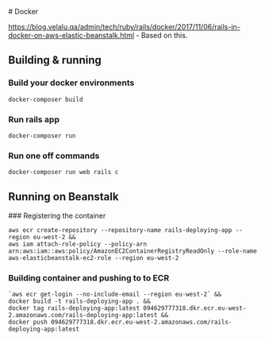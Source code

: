 # Docker

https://blog.velalu.qa/admin/tech/ruby/rails/docker/2017/11/06/rails-in-docker-on-aws-elastic-beanstalk.html - Based on this. 

## Building & running

### Build your docker environments

    docker-composer build

### Run rails app

    docker-composer run

### Run one off commands

    docker-composer run web rails c

## Running on Beanstalk

### Registering the container

    aws ecr create-repository --repository-name rails-deploying-app --region eu-west-2 &&
    aws iam attach-role-policy --policy-arn arn:aws:iam::aws:policy/AmazonEC2ContainerRegistryReadOnly --role-name aws-elasticbeanstalk-ec2-role --region eu-west-2

### Building container and pushing to to ECR

    `aws ecr get-login --no-include-email --region eu-west-2` &&
    docker build -t rails-deploying-app . &&
    docker tag rails-deploying-app:latest 094629777318.dkr.ecr.eu-west-2.amazonaws.com/rails-deploying-app:latest &&
    docker push 094629777318.dkr.ecr.eu-west-2.amazonaws.com/rails-deploying-app:latest

